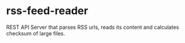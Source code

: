 # rss-feed-reader
REST API Server that parses RSS urls, reads its content and calculates checksum of large files. 
